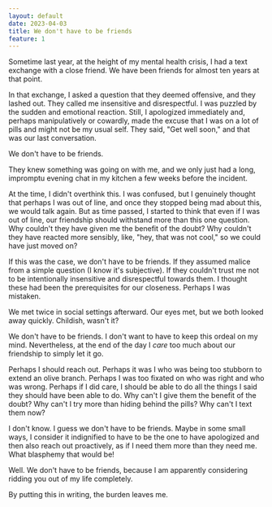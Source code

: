 ```yaml
---
layout: default
date: 2023-04-03
title: We don't have to be friends
feature: 1
---
```


Sometime last year, at the height of my mental health crisis, I had a text exchange with a close friend. We have been friends for almost ten years at that point.

In that exchange, I asked a question that they deemed offensive, and they lashed out. They called me insensitive and disrespectful. I was puzzled by the sudden and emotional reaction. Still, I apologized immediately and, perhaps manipulatively or cowardly, made the excuse that I was on a lot of pills and might not be my usual self. They said, "Get well soon," and that was our last conversation.

We don't have to be friends.

They knew something was going on with me, and we only just had a long, impromptu evening chat in my kitchen a few weeks before the incident. 

At the time, I didn't overthink this. I was confused, but I genuinely thought that perhaps I was out of line, and once they stopped being mad about this, we would talk again. But as time passed, I started to think that even if I was out of line, our friendship should withstand more than this one question. Why couldn't they have given me the benefit of the doubt? Why couldn't they have reacted more sensibly, like, "hey, that was not cool," so we could have just moved on?

If this was the case, we don't have to be friends. If they assumed malice from a simple question (I know it's subjective). If they couldn't trust me not to be intentionally insensitive and disrespectful towards them. I thought these had been the prerequisites for our closeness. Perhaps I was mistaken.

We met twice in social settings afterward. Our eyes met, but we both looked away quickly. Childish, wasn't it?

We don't have to be friends. I don't want to have to keep this ordeal on my mind. Nevertheless, at the end of the day I _care_ too much about our friendship to simply let it go.

Perhaps I should reach out. Perhaps it was I who was being too stubborn to extend an olive branch. Perhaps I was too fixated on who was right and who was wrong. Perhaps if I did care, I should be able to do all the things I said they should have been able to do. Why can't I give them the benefit of the doubt? Why can't I try more than hiding behind the pills? Why can't I text them now?

I don't know. I guess we don't have to be friends. Maybe in some small ways, I consider it indignified to have to be the one to have apologized and then also reach out proactively, as if I need them more than they need me. What blasphemy that would be!

Well. We don't have to be friends, because I am apparently considering ridding you out of my life completely. 

By putting this in writing, the burden leaves me.
